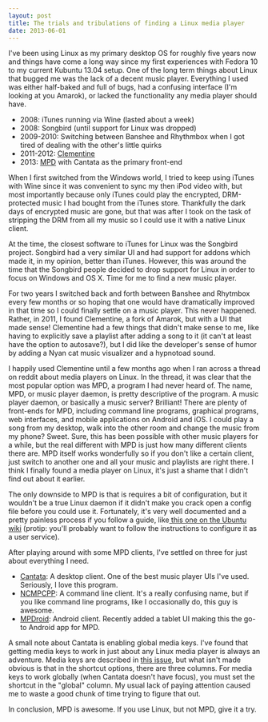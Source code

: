 ```yaml
---
layout: post
title: The trials and tribulations of finding a Linux media player
date: 2013-06-01
---
```


I've been using Linux as my primary desktop OS for roughly five years now and things have come a long way since my first experiences with Fedora 10 to my current Kubuntu 13.04 setup. One of the long term things about Linux that bugged me was the lack of a decent music player. Everything I used was either half-baked and full of bugs, had a confusing interface (I'm looking at you Amarok), or lacked the functionality any media player should have.

* 2008: iTunes running via Wine (lasted about a week)
* 2008: Songbird (until support for Linux was dropped)
* 2009-2010: Switching between Banshee and Rhythmbox when I got tired of dealing with the other's little quirks
* 2011-2012: <a href="http://www.clementine-player.org/">Clementine</a>
* 2013: <a href="http://www.musicpd.org/">MPD</a> with Cantata as the primary front-end

When I first switched from the Windows world, I tried to keep using iTunes with Wine since it was convenient to sync my then iPod video with, but most importantly because only iTunes could play the encrypted, DRM-protected music I had bought from the iTunes store. Thankfully the dark days of encrypted music are gone, but that was after I took on the task of stripping the DRM from all my music so I could use it with a native Linux client.

At the time, the closest software to iTunes for Linux was the Songbird project. Songbird had a very similar UI and had support for addons which made it, in my opinion, better than iTunes. However, this was around the time that the Songbird people decided to drop support for Linux in order to focus on Windows and OS X. Time for me to find a new music player.

For two years I switched back and forth between Banshee and Rhytmbox every few months or so hoping that one would have dramatically improved in that time so I could finally settle on a music player. This never happened. Rather, in 2011, I found Clementine, a fork of Amarok, but with a UI that made sense! Clementine had a few things that didn't make sense to me, like having to explicitly save a playlist after adding a song to it (it can't at least have the option to autosave?), but I did like the developer's sense of humor by adding a Nyan cat music visualizer and a hypnotoad sound.

<!--more-->

I happily used Clementine until a few months ago when I ran across a thread on reddit about media players on Linux. In the thread, it was clear that the most popular option was MPD, a program I had never heard of. The name, MPD, or music player daemon, is pretty descriptive of the program. A music player daemon, or basically a music server? Brilliant! There are plenty of front-ends for MPD, including command line programs, graphical programs, web interfaces, and mobile applications on Android and iOS. I could play a song from my desktop, walk into the other room and change the music from my phone? Sweet. Sure, this has been possible with other music players for a while, but the real different with MPD is just how many different clients there are. MPD itself works wonderfully so if you don't like a certain client, just switch to another one and all your music and playlists are right there. I think I finally found a media player on Linux, it's just a shame that I didn't find out about it earlier.

The only downside to MPD is that is requires a bit of configuration, but it wouldn't be a true Linux daemon if it didn't make you crack open a config file before you could use it. Fortunately, it's very well documented and a pretty painless process if you follow a guide, like<a href="https://help.ubuntu.com/community/MPD"> this one on the Ubuntu wiki</a> (protip: you'll probably want to follow the instructions to configure it as a user service).

After playing around with some MPD clients, I've settled on three for just about everything I need.

* <a href="https://code.google.com/p/cantata/">Cantata</a>: A desktop client. One of the best music player UIs I've used. Seriously, I love this program.
* <a href="http://ncmpcpp.rybczak.net/">NCMPCPP</a>: A command line client. It's a really confusing name, but if you like command line programs, like I occasionally do, this guy is awesome.
* <a href="https://play.google.com/store/apps/details?id=com.namelessdev.mpdroid&amp;hl=en">MPDroid</a>: Android client. Recently added a tablet UI making this the go-to Android app for MPD.

A small note about Cantata is enabling global media keys. I've found that getting media keys to work in just about any Linux media player is always an adventure. Media keys are described in <a href="https://code.google.com/p/cantata/issues/detail?id=188">this issue</a>, but what isn't made obvious is that in the shortcut options, there are three columns. For media keys to work globally (when Cantata doesn't have focus), you must set the shortcut in the "global" column. My usual lack of paying attention caused me to waste a good chunk of time trying to figure that out.

In conclusion, MPD is awesome. If you use Linux, but not MPD, give it a try.
